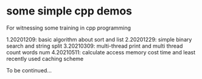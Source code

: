 # some simple cpp demos
For witnessing some training in cpp programming

1.20201209: basic algorithm about sort and list
2.20201229: simple binary search and string split
3.20210309: multi-thread print and multi thread count words num
4.20210511: calculate access memory cost time and least recently used caching scheme

To be continued...

